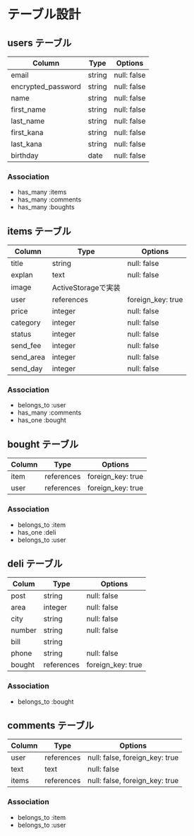 # テーブル設計

## users テーブル

| Column               | Type   | Options     |
| -------------------- | ------ | ----------- |
| email                | string | null: false |
| encrypted_password   | string | null: false |
| name                 | string | null: false |
| first_name           | string | null: false |
| last_name            | string | null: false |
| first_kana           | string | null: false |
| last_kana            | string | null: false |
| birthday             | date   | null: false |

### Association

- has_many :items
- has_many :comments
- has_many :boughts

## items テーブル

| Column    | Type       | Options                            |
| --------- | ---------- | ---------------------------------- |
| title     | string     | null: false                        |
| explan    | text       | null: false                        |
| image     | ActiveStorageで実装                              |
| user      | references | foreign_key: true                  |
| price     | integer    | null: false                        |
| category  | integer    | null: false                        |
| status    | integer    | null: false                        |
| send_fee  | integer    | null: false                        |
| send_area | integer    | null: false                        |
| send_day  | integer    | null: false                        |

### Association

- belongs_to :user
- has_many :comments
- has_one :bought

## bought テーブル

| Column     | Type       | Options           |
| ---------- | ---------- | ----------------- |
| item       | references | foreign_key: true |
| user       | references | foreign_key: true |

### Association

- belongs_to :item
- has_one :deli
- belongs_to :user

## deli テーブル

| Colum  | Type       | Options           |
| ------ | -----------| ----------------- |
| post   | string     | null: false       |
| area   | integer    | null: false       |
| city   | string     | null: false       |
| number | string     | null: false       |
| bill   | string     |                   |
| phone  | string     | null: false       |
| bought | references | foreign_key: true |

### Association

- belongs_to :bought

## comments テーブル

| Column    | Type       | Options                        |
| --------- | ---------- | ------------------------------ |
| user      | references | null: false, foreign_key: true |
| text      | text       | null: false                    |
| items     | references | null: false, foreign_key: true |

### Association

- belongs_to :item
- belongs_to :user
